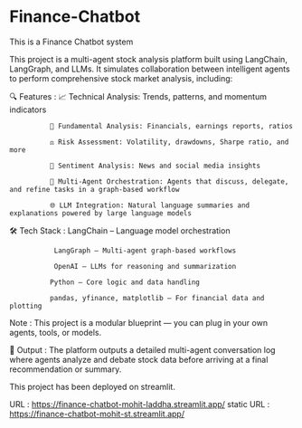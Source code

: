 # Finance-Chatbot
This is a Finance Chatbot system

This project is a multi-agent stock analysis platform built using LangChain, LangGraph, and LLMs. It simulates collaboration between intelligent agents to perform comprehensive stock market analysis, including:

🔍 Features : 
              📈 Technical Analysis: Trends, patterns, and momentum indicators

              🧾 Fundamental Analysis: Financials, earnings reports, ratios

              ⚖️ Risk Assessment: Volatility, drawdowns, Sharpe ratio, and more

              💬 Sentiment Analysis: News and social media insights

              🧠 Multi-Agent Orchestration: Agents that discuss, delegate, and refine tasks in a graph-based workflow

              🌐 LLM Integration: Natural language summaries and explanations powered by large language models

🛠️ Tech Stack : 
               LangChain – Language model orchestration

               LangGraph – Multi-agent graph-based workflows

               OpenAI – LLMs for reasoning and summarization

              Python – Core logic and data handling

              pandas, yfinance, matplotlib – For financial data and plotting

Note : This project is a modular blueprint — you can plug in your own agents, tools, or models.

📄 Output : 
The platform outputs a detailed multi-agent conversation log where agents analyze and debate stock data before arriving at a final recommendation or summary.

This project has been deployed on streamlit.

URL :   https://finance-chatbot-mohit-laddha.streamlit.app/
static URL : https://finance-chatbot-mohit-st.streamlit.app/
